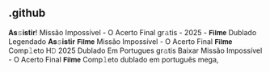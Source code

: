 ## .github

𝐀𝐬𝚜𝐢𝐬𝐭𝐢𝐫! Missão Impossível - O Acerto Final gr𝚊tis - 2025 - 𝗙𝗶𝗹𝐦𝗲 Dublado Legendado 𝐀𝐬𝚜𝐢𝐬𝐭𝐢𝐫 𝗙𝗶𝗹𝐦𝗲 Missão Impossível - O Acerto Final 𝗙𝗶𝗹𝐦𝗲 Comp𝚕eto H𝙳 2025 Dublado Em Portugues gr𝚊tis Baixar Missão Impossível - O Acerto Final 𝗙𝗶𝗹𝐦𝗲 Comp𝚕eto dublado em português mega,

